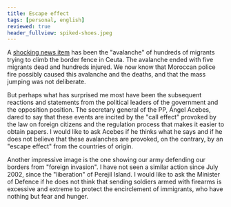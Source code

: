 ```yaml
---
title: Escape effect
tags: [personal, english]
reviewed: true
header_fullview: spiked-shoes.jpeg
---
```

A [shocking news item](https://elpais.com/diario/2005/09/30/espana/1128031201_850215.html) has been the "avalanche" of hundreds of migrants trying to climb the border fence in Ceuta. The avalanche ended with five migrants dead and hundreds injured. We now know that Moroccan police fire possibly caused this avalanche and the deaths, and that the mass jumping was not deliberate.

But perhaps what has surprised me most have been the subsequent reactions and statements from the political leaders of the government and the opposition position. The secretary general of the PP, Ángel Acebes, dared to say that these events are incited by the "call effect" provoked by the law on foreign citizens and the regulation process that makes it easier to obtain papers. I would like to ask Acebes if he thinks what he says and if he does not believe that these avalanches are provoked, on the contrary, by an "escape effect" from the countries of origin.

Another impressive image is the one showing our army defending our borders from "foreign invasion". I have not seen a similar action since July 2002, since the "liberation" of Perejil Island. I would like to ask the Minister of Defence if he does not think that sending soldiers armed with firearms is excessive and extreme to protect the encirclement of immigrants, who have nothing but fear and hunger.


